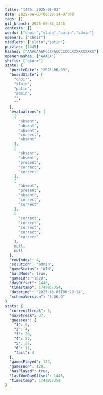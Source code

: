 ```yaml
---
title: "1445: 2025-06-03"
date: 2025-06-03T06:29:14-07:00
tags: []
git_branch: 2025-06-03_1445
contests: []
words: ["choir","slain","patin","admin"]
openers: ["choir"]
middlers: ["slain","patin"]
puzzles: [1445]
hashes: ["AAACAAAPCCAPACCCCCCCXXXXXXXXXX"]
openerHashes: ["AAACA"]
shifts: ["gkurx"]
state: {
  "puzzleDate": "2025-06-03",
  "boardState": [
    "choir",
    "slain",
    "patin",
    "admin",
    "",
    ""
  ],
  "evaluations": [
    [
      "absent",
      "absent",
      "absent",
      "correct",
      "absent"
    ],
    [
      "absent",
      "absent",
      "present",
      "correct",
      "correct"
    ],
    [
      "absent",
      "present",
      "absent",
      "correct",
      "correct"
    ],
    [
      "correct",
      "correct",
      "correct",
      "correct",
      "correct"
    ],
    null,
    null
  ],
  "rowIndex": 4,
  "solution": "admin",
  "gameStatus": "WIN",
  "hardMode": true,
  "gameId": "1628",
  "dayOffset": 1445,
  "timestamp": 1748957354,
  "datetime": "2025-06-03T06:29:14",
  "schemaVersion": "0.36.0"
}
stats: {
  "currentStreak": 5,
  "maxStreak": 37,
  "guesses": {
    "1": 0,
    "2": 4,
    "3": 26,
    "4": 52,
    "5": 27,
    "6": 11,
    "fail": 4
  },
  "gamesPlayed": 124,
  "gamesWon": 120,
  "hasPlayed": true,
  "lastWonDayOffset": 1445,
  "timestamp": 1748957354
}
---
```

<!-- more -->
